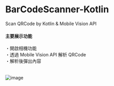 # BarCodeScanner-Kotlin
Scan QRCode by Kotlin &amp; Mobile Vision API
<br/>
#### 主要展示功能
・開啟相機功能<br/>
・透過 Mobile Vision API 解析 QRCode<br/>
・解析後彈出內容<br/>
<br/>
<br/>
![image](https://github.com/chiuchingwei/BarCodeScanner-Kotlin/blob/master/sample.gif)
